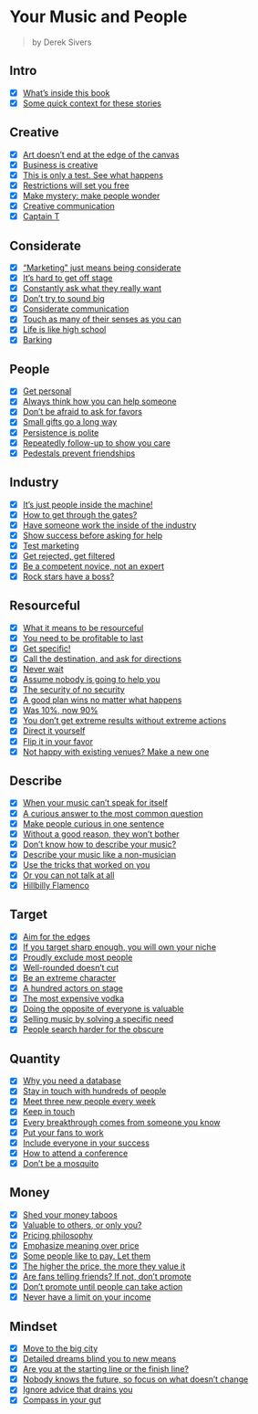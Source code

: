 # Your Music and People

> by Derek Sivers

## Intro

- [x] [What’s inside this book](https://sivers.org/m1)
- [x] [Some quick context for these stories](https://sivers.org/m2)

## Creative

- [x] [Art doesn’t end at the edge of the canvas](https://sivers.org/ext)
- [x] [Business is creative](https://sivers.org/bizriff)
- [x] [This is only a test. See what happens](https://sivers.org/tvtest)
- [x] [Restrictions will set you free](https://sivers.org/restr)
- [x] [Make mystery: make people wonder](https://sivers.org/mystery)
- [x] [Creative communication](https://sivers.org/reach)
- [x] [Captain T](https://sivers.org/capt)

## Considerate

- [x] [“Marketing” just means being considerate](https://sivers.org/cons)
- [x] [It’s hard to get off stage](https://sivers.org/stage)
- [x] [Constantly ask what they really want](https://sivers.org/wdtrw)
- [x] [Don’t try to sound big](https://sivers.org/ncorp)
- [x] [Considerate communication](https://sivers.org/ccom)
- [x] [Touch as many of their senses as you can](https://sivers.org/senses)
- [x] [Life is like high school](https://sivers.org/hs)
- [x] [Barking](https://sivers.org/barking)

## People

- [x] [Get personal](https://sivers.org/gpers)
- [x] [Always think how you can help someone](https://sivers.org/hych)
- [x] [Don’t be afraid to ask for favors](https://sivers.org/favors)
- [x] [Small gifts go a long way](https://sivers.org/smgf)
- [x] [Persistence is polite](https://sivers.org/persistence)
- [x] [Repeatedly follow-up to show you care](https://sivers.org/3in)
- [x] [Pedestals prevent friendships](https://sivers.org/pedestal)

## Industry

- [x] [It’s just people inside the machine!](https://sivers.org/people1)
- [x] [How to get through the gates?](https://sivers.org/solicited)
- [x] [Have someone work the inside of the industry](https://sivers.org/insidr)
- [x] [Show success before asking for help](https://sivers.org/success-first)
- [x] [Test marketing](https://sivers.org/testm)
- [x] [Get rejected, get filtered](https://sivers.org/gofilt)
- [x] [Be a competent novice, not an expert](https://sivers.org/novicex)
- [x] [Rock stars have a boss?](https://sivers.org/noboss)

## Resourceful

- [x] [What it means to be resourceful](https://sivers.org/res)
- [x] [You need to be profitable to last](https://sivers.org/sustainable)
- [x] [Get specific!](https://sivers.org/get-specific)
- [x] [Call the destination, and ask for directions](https://sivers.org/destdir)
- [x] [Never wait](https://sivers.org/neverwait)
- [x] [Assume nobody is going to help you](https://sivers.org/up2you)
- [x] [The security of no security](https://sivers.org/no9to5)
- [x] [A good plan wins no matter what happens](https://sivers.org/gbp)
- [x] [Was 10%, now 90%](https://sivers.org/1090)
- [x] [You don’t get extreme results without extreme actions](https://sivers.org/extremex)
- [x] [Direct it yourself](https://sivers.org/diy)
- [x] [Flip it in your favor](https://sivers.org/flipstick)
- [x] [Not happy with existing venues? Make a new one](https://sivers.org/makenew)

## Describe

- [x] [When your music can’t speak for itself](https://sivers.org/wordsm)
- [x] [A curious answer to the most common question](https://sivers.org/wysl)
- [x] [Make people curious in one sentence](https://sivers.org/shrtd)
- [x] [Without a good reason, they won’t bother](https://sivers.org/whycare)
- [x] [Don’t know how to describe your music?](https://sivers.org/dym)
- [x] [Describe your music like a non-musician](https://sivers.org/nomu)
- [x] [Use the tricks that worked on you](https://sivers.org/wwoy)
- [x] [Or you can not talk at all](https://sivers.org/notalk)
- [x] [Hillbilly Flamenco](https://sivers.org/hillbf)

## Target

- [x] [Aim for the edges](https://sivers.org/no-bullseye)
- [x] [If you target sharp enough, you will own your niche](https://sivers.org/trshr)
- [x] [Proudly exclude most people](https://sivers.org/exclude)
- [x] [Well-rounded doesn’t cut](https://sivers.org/rounded)
- [x] [Be an extreme character](https://sivers.org/evers)
- [x] [A hundred actors on stage](https://sivers.org/actors)
- [x] [The most expensive vodka](https://sivers.org/vodka)
- [x] [Doing the opposite of everyone is valuable](https://sivers.org/contrarian)
- [x] [Selling music by solving a specific need](https://sivers.org/candles)
- [x] [People search harder for the obscure](https://sivers.org/prgrk)

## Quantity

- [x] [Why you need a database](https://sivers.org/dbt)
- [x] [Stay in touch with hundreds of people](https://sivers.org/hundreds)
- [x] [Meet three new people every week](https://sivers.org/ppweek)
- [x] [Keep in touch](https://sivers.org/kit)
- [x] [Every breakthrough comes from someone you know](https://sivers.org/syk)
- [x] [Put your fans to work](https://sivers.org/fanwork)
- [x] [Include everyone in your success](https://sivers.org/inclev)
- [x] [How to attend a conference](https://sivers.org/conferences)
- [x] [Don’t be a mosquito](https://sivers.org/mosquito)

## Money

- [x] [Shed your money taboos](https://sivers.org/mn1)
- [x] [Valuable to others, or only you?](https://sivers.org/starv)
- [x] [Pricing philosophy](https://sivers.org/pp)
- [x] [Emphasize meaning over price](https://sivers.org/livecd)
- [x] [Some people like to pay. Let them](https://sivers.org/ppay)
- [x] [The higher the price, the more they value it](https://sivers.org/morepay)
- [x] [Are fans telling friends? If not, don’t promote](https://sivers.org/purplecow)
- [x] [Don’t promote until people can take action](https://sivers.org/buyable)
- [x] [Never have a limit on your income](https://sivers.org/nolimit)

## Mindset

- [x] [Move to the big city](https://sivers.org/city)
- [x] [Detailed dreams blind you to new means](https://sivers.org/details)
- [x] [Are you at the starting line or the finish line?](https://sivers.org/lines)
- [x] [Nobody knows the future, so focus on what doesn’t change](https://sivers.org/no-oracle)
- [x] [Ignore advice that drains you](https://sivers.org/drain)
- [x] [Compass in your gut](https://sivers.org/compass)

